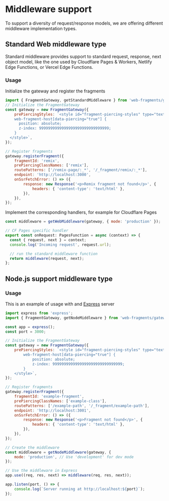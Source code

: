 # Middleware support

To support a diversity of request/response models, we are offering different middleware implementation types.

## Standard Web middleware type

Standard middleware provides support to standard request, response, next object model, like the one used by Cloudflare Pages & Workers, Netlify Edge Functions, or Vercel Edge Functions.

### Usage

Initialize the gateway and register the fragments

```javascript
import { FragmentGateway, getStandardMiddleware } from 'web-fragments/gateway';
// Initialize the FragmentGateway
const gateway = new FragmentGateway({
	prePiercingStyles: `<style id="fragment-piercing-styles" type="text/css">
    web-fragment-host[data-piercing="true"] {
      position: absolute;
      z-index: 9999999999999999999999999999999;
    }
  </style>`,
});

// Register fragments
gateway.registerFragment({
	fragmentId: 'remix',
	prePiercingClassNames: ['remix'],
	routePatterns: ['/remix-page/:_*', '/_fragment/remix/:_*'],
	endpoint: 'http://localhost:3000',
	onSsrFetchError: () => ({
		response: new Response('<p>Remix fragment not found</p>', {
			headers: { 'content-type': 'text/html' },
		}),
	}),
});
```

Implement the corresponding handlers, for example for Cloudflare Pages

```javascript
const middleware = getWebMiddleware(gateway, { mode: 'production' });

// CF Pages specific handler
export const onRequest: PagesFunction = async (context) => {
  const { request, next } = context;
  console.log('Incoming request', request.url);

  // run the standard middleware function
  return middleware(request, next);
};
```

## Node.js support middleware type

### Usage

This is an example of usage with and [Express](http://expressjs.com) server

```javascript
import express from 'express';
import { FragmentGateway, getNodeMiddleware } from 'web-fragments/gateway';

const app = express();
const port = 3000;

// Initialize the FragmentGateway
const gateway = new FragmentGateway({
	prePiercingStyles: `<style id="fragment-piercing-styles" type="text/css">
        web-fragment-host[data-piercing="true"] {
            position: absolute;
            z-index: 9999999999999999999999999999999;
        }
    </style>`,
});

// Register fragments
gateway.registerFragment({
	fragmentId: 'example-fragment',
	prePiercingClassNames: ['example-class'],
	routePatterns: ['/example-path', '/_fragment/example-path'],
	endpoint: 'http://localhost:3001',
	onSsrFetchError: () => ({
		response: new Response('<p>Fragment not found</p>', {
			headers: { 'content-type': 'text/html' },
		}),
	}),
});

// Create the middleware
const middleware = getNodeMiddleware(gateway, {
	mode: 'production', // Use 'development' for dev mode
});

// Use the middleware in Express
app.use((req, res, next) => middleware(req, res, next));

app.listen(port, () => {
	console.log(`Server running at http://localhost:${port}`);
});
```
